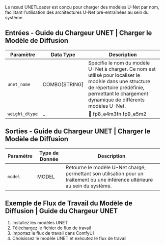 
Le nœud UNETLoader est conçu pour charger des modèles U-Net par nom, facilitant l'utilisation des architectures U-Net pré-entraînées au sein du système.

## Entrées - Guide du Chargeur UNET | Charger le Modèle de Diffusion

| Paramètre   | Data Type | Description |
|-------------|--------------|-------------|
| `unet_name` | COMBO[STRING] | Spécifie le nom du modèle U-Net à charger. Ce nom est utilisé pour localiser le modèle dans une structure de répertoire prédéfinie, permettant le chargement dynamique de différents modèles U-Net. |
| `weight_dtype` | ... | 🚧  fp8_e4m3fn fp9_e5m2  |

## Sorties  - Guide du Chargeur UNET | Charger le Modèle de Diffusion

| Paramètre | Type de Donnée | Description |
|-----------|-------------|-------------|
| `model`   | MODEL     | Retourne le modèle U-Net chargé, permettant son utilisation pour un traitement ou une inférence ultérieure au sein du système. |

## Exemple de Flux de Travail du Modèle de Diffusion | Guide du Chargeur UNET

1. Installez les modèles UNET
2. Téléchargez le fichier de flux de travail
3. Importez le flux de travail dans ComfyUI
4. Choisissez le modèle UNET et exécutez le flux de travail
